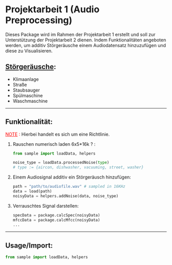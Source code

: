 # Projektarbeit 1 (Audio Preprocessing)

Dieses Package wird im Rahmen der Projektarbeit 1 erstellt und soll zur Unterstützung der Projektarbeit 2 dienen. Indem
Funktionalitäten angeboten werden, um additiv Störgeräusche einem Audiodatensatz hinzuzufügen und diese zu
Visualisieren.

## [Störgeräusche](noise_data/README.md):

* Klimaanlage
* Straße
* Staubsauger
* Spülmaschine
* Waschmaschine

---

## Funktionalität:

<font color="red"> <u>NOTE</u> : </font> Hierbei handelt es sich um eine Richtlinie. 

1. Rauschen numerisch laden 6x5*16k ? :
   ```python
   from sample import loadData, helpers
   
   noise_type = loadData.processedNoise(type)
   # type := {aircon, dishwasher, vacuuming, street, washer}
   ```
2. Einem Audiosignal additiv ein Störgeräusch hinzufügen:
   ```python
   path = "path/to/audiofile.wav" # sampled in 16KHz
   data = load(path)
   noisyData = helpers.addNoise(data, noise_type)
   ```
3. Verrauschtes Signal darstellen:
   ```python
   specData = package.calcSpec(noisyData)
   mfccData = package.calcMfcc(noisyData)
   ...
   ```

---

## Usage/Import:

```python
from sample import loadData, helpers
```
